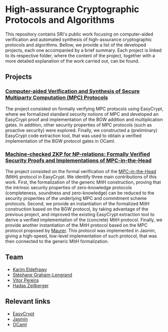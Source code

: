 # High-assurance Cryptographic Protocols and Algorithms

This repository contains SRI's public work focusing on computer-aided verification and automated synthesis of high-assurance cryptographic protocols and algorithms. Bellow, we provide a list of the developed projects, each one accompanied by a brief summary. Each project is linked to its respective folder, where the content of the project, together with a more detailed explanation of the work carried out, can be found.

## Projects

### [Computer-aided Verification and Synthesis of Secure Multiparty Computation (MPC) Protocols](https://github.com/SRI-CSL/high-assurance-crypto/tree/main/high-assurance-mpc)

The project consisted on formally verifying MPC protocols using EasyCrypt, where we formalized standard security notions of MPC and developed an EasyCrypt proof and implementation of the BGW addition and multiplication gates. In addition, other security properties of MPC protocols (such as proactive security) were explored. Finally, we constructed a (preliminary) EasyCrypt code extraction tool, that was used to obtain a verified implementation of the BGW protocol gates in OCaml.

### [Machine-checked ZKP for NP-relations: Formally Verified Security Proofs and Implementations of MPC-in-the-Head](https://github.com/SRI-CSL/high-assurance-crypto/tree/main/high-assurance-zk)

The project consisted on the formal verification of the [MPC-in-the-Head](https://web.cs.ucla.edu/~rafail/PUBLIC/77.pdf) (MitH) protocol in EasyCrypt. We identify three main contributions of this work. First, the formalization of the generic MitH construction, proving that the intrinsic security properties of zero-knowledge protocols (completeness, soundness and zero-knowledge) can be reduced to the security properties of the underlying MPC and commitment scheme protocols. Second, we provide an instantiation of the formalized MitH construction based on the BGW protocol, by taking advantage of the previous project, and improved the existing EasyCrypt extraction tool to derive a verified implementation of the (concrete) MitH protocol. Finally, we provide another instantiation of the MitH protocol based on the MPC protocol proposed by [Maurer](https://crypto.ethz.ch/publications/files/Maurer02b.pdf). This protocol was implemented in Jasmin, giving a high-speed, low-level implementation of such protocol, that was then connected to the generic MitH formalization.


## Team
- [Karim Eldefrawy](https://keldefrawy.github.io/)
- [Stéphane Graham-Lengrand](http://www.csl.sri.com/users/sgl/)
- [Vitor Pereira](https://scholar.google.com/citations?user=SvnICwIAAAAJ&hl=en)
- [Hadas Zeilberger](https://www.linkedin.com/in/hadas-zeilberger)

## Relevant links

- [EasyCrypt](https://www.easycrypt.info/)
- [Jasmin](https://github.com/jasmin-lang/jasmin)
- [OCaml](https://ocaml.org/)
